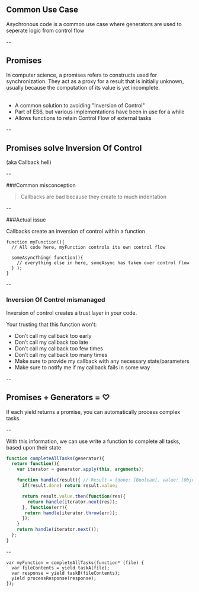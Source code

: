 ##  Common Use Case

Asychronous code is a common use case where generators are used to seperate logic from control flow

--

## Promises

In computer science, a promises refers to constructs used for synchronization. 
They act as a proxy for a result that is initially unknown, usually because the computation of its value is yet incomplete.
<br><br>

* A common solution to avoiding "Inversion of Control"
* Part of ES6, but various implementations have been in use for a while
* Allows functions to retain Control Flow of external tasks

--

## Promises solve Inversion Of Control

(aka Callback hell)

--

###Common misconception

> Callbacks are bad because they create to much indentation

--

###Actual issue 

Callbacks create an inversion of control within a function

```
function myFunction(){
  // All code here, myFunction controls its own control flow

  someAsyncThing( function(){
    // everything else in here, someAsync has taken over control flow
  } );
}
```

--

### Inversion Of Control mismanaged

Inversion of control creates a trust layer in your code.

Your trusting that this function won't:

* Don’t call my callback too early
* Don’t call my callback too late
* Don’t call my callback too few times
* Don’t call my callback too many times
* Make sure to provide my callback with any necessary state/parameters
* Make sure to notify me if my callback fails in some way

--

## Promises + Generators = ♡

If each yield returns a promise, you can automatically process complex tasks.

--

With this information, we can use write a function to complete all tasks, based upon their state

```javascript
function completeAllTasks(generator){
  return function(){
    var iterator = generator.apply(this, arguments);

    function handle(result){ // Result = {done: [Boolean], value: [Object] }
      if(result.done) return result.value;

      return result.value.then(function(res){
        return handle(iterator.next(res));
      }, function(err){
       return handle(iterator.throw(err));
      });
    }
    return handle(iterator.next());
  };
}
```

--

```
var myFunction = completeAllTasks(function* (file) {
  var fileContents = yield taskA(file);
  var response = yield taskB(fileContents);
  yield processResponse(response);
});
```

